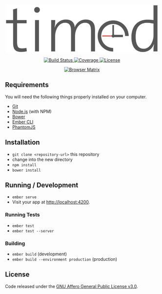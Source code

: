 <p align="center">
  <img width="500" src="/public/assets/logo_text.png?raw=true">
</p>

<p align="center">
  <a href="https://travis-ci.org/adfinis-sygroup/timed-frontend">
    <img alt="Build Status" src="https://img.shields.io/travis/adfinis-sygroup/timed-frontend.svg?style=flat-square">
  </a>
  <a href="https://coveralls.io/github/adfinis-sygroup/timed-frontend">
    <img alt="Coverage" src="https://img.shields.io/coveralls/adfinis-sygroup/timed-frontend.svg?style=flat-square">
  </a>
  <a href="/LICENSE">
    <img alt="License" src="https://img.shields.io/github/license/adfinis-sygroup/timed-frontend.svg?style=flat-square">
  </a>
</p>

<p align="center">
  <a href="https://saucelabs.com/u/adsy-timed">
    <img alt="Browser Matrix" src="https://saucelabs.com/browser-matrix/adsy-timed.svg">
  </a>
</p>

## Requirements

You will need the following things properly installed on your computer.

* [Git](http://git-scm.com/)
* [Node.js](http://nodejs.org/) (with NPM)
* [Bower](http://bower.io/)
* [Ember CLI](http://ember-cli.com/)
* [PhantomJS](http://phantomjs.org/)

## Installation

* `git clone <repository-url>` this repository
* change into the new directory
* `npm install`
* `bower install`

## Running / Development

* `ember serve`
* Visit your app at [http://localhost:4200](http://localhost:4200).

### Running Tests

* `ember test`
* `ember test --server`

### Building

* `ember build` (development)
* `ember build --environment production` (production)

## License
Code released under the [GNU Affero General Public License v3.0](LICENSE).

